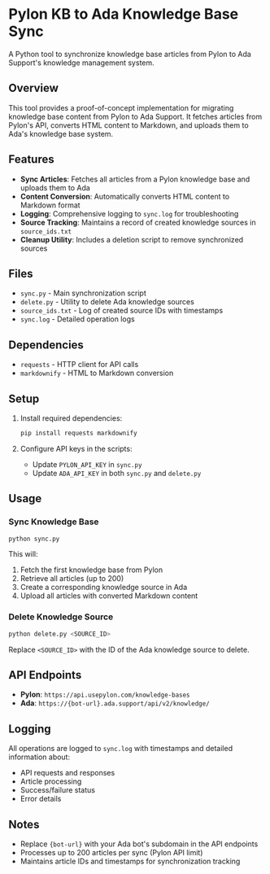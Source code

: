 # Pylon KB to Ada Knowledge Base Sync

A Python tool to synchronize knowledge base articles from Pylon to Ada Support's knowledge management system.

## Overview

This tool provides a proof-of-concept implementation for migrating knowledge base content from Pylon to Ada Support. It fetches articles from Pylon's API, converts HTML content to Markdown, and uploads them to Ada's knowledge base system.

## Features

- **Sync Articles**: Fetches all articles from a Pylon knowledge base and uploads them to Ada
- **Content Conversion**: Automatically converts HTML content to Markdown format
- **Logging**: Comprehensive logging to `sync.log` for troubleshooting
- **Source Tracking**: Maintains a record of created knowledge sources in `source_ids.txt`
- **Cleanup Utility**: Includes a deletion script to remove synchronized sources

## Files

- `sync.py` - Main synchronization script
- `delete.py` - Utility to delete Ada knowledge sources
- `source_ids.txt` - Log of created source IDs with timestamps
- `sync.log` - Detailed operation logs

## Dependencies

- `requests` - HTTP client for API calls
- `markdownify` - HTML to Markdown conversion

## Setup

1. Install required dependencies:
   ```bash
   pip install requests markdownify
   ```

2. Configure API keys in the scripts:
   - Update `PYLON_API_KEY` in `sync.py`
   - Update `ADA_API_KEY` in both `sync.py` and `delete.py`

## Usage

### Sync Knowledge Base
```bash
python sync.py
```

This will:
1. Fetch the first knowledge base from Pylon
2. Retrieve all articles (up to 200)
3. Create a corresponding knowledge source in Ada
4. Upload all articles with converted Markdown content

### Delete Knowledge Source
```bash
python delete.py <SOURCE_ID>
```

Replace `<SOURCE_ID>` with the ID of the Ada knowledge source to delete.

## API Endpoints

- **Pylon**: `https://api.usepylon.com/knowledge-bases`
- **Ada**: `https://{bot-url}.ada.support/api/v2/knowledge/`

## Logging

All operations are logged to `sync.log` with timestamps and detailed information about:
- API requests and responses
- Article processing
- Success/failure status
- Error details

## Notes

- Replace `{bot-url}` with your Ada bot's subdomain in the API endpoints
- Processes up to 200 articles per sync (Pylon API limit)
- Maintains article IDs and timestamps for synchronization tracking
